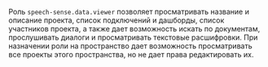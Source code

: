 Роль `speech-sense.data.viewer` позволяет просматривать название и описание проекта, список подключений и дашборды, список участников проекта, а также дает возможность искать по документам, прослушивать диалоги и просматривать текстовые расшифровки. При назначении роли на пространство дает возможность просматривать все проекты этого пространства, но не дает права редактировать их.